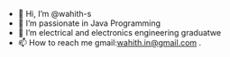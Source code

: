 - 👋 Hi, I’m @wahith-s
- 👀 I’m passionate in Java Programming 
- 🌱 I’m  electrical and electronics engineering graduatwe 
- 📫 How to reach me gmail:wahith.in@gmail.com
.

<!---
wahith-s/wahith-s is a ✨ special ✨ repository because its `README.md` (this file) appears on your GitHub profile.
You can click the Preview link to take a look at your changes.
--->
